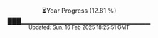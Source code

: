 <p align="center">
⏳Year Progress (12.81 %) <br>
███▁▁▁▁▁▁▁▁▁▁▁▁▁▁▁▁▁▁▁▁▁▁▁▁▁▁▁ <br>
<sub>Updated: Sun, 16 Feb 2025 18:25:51 GMT</sub>
</p>

